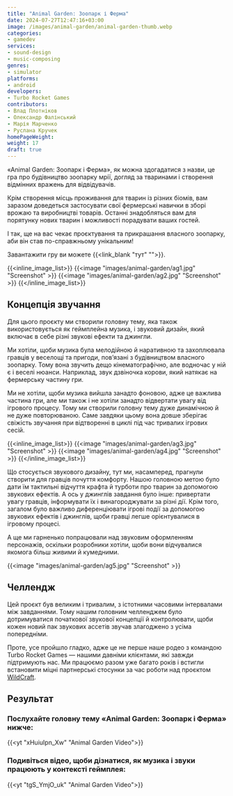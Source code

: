 ```yaml
---
title: "Animal Garden: Зоопарк і Ферма"
date: 2024-07-27T12:47:16+03:00
image: /images/animal-garden/animal-garden-thumb.webp
categories:
- gamedev
services:
- sound-design
- music-composing
genres:
- simulator
platforms:
- android
developers:
- Turbo Rocket Games
contributors:
- Влад Плотніков
- Олександр Фалінський
- Марія Марченко
- Руслана Кручек
homePageWeight:
weight: 17
draft: true
---
```


«Animal Garden: Зоопарк і Ферма», як можна здогадатися з назви, це гра про будівництво зоопарку мрії, догляд за тваринами і створення відмінних вражень для відвідувачів.

Крім створення місць проживання для тварин із різних біомів, вам заразом доведеться застосувати свої фермерські навички в зборі врожаю та виробництві товарів. Останні знадобляться вам для порятунку нових тварин і можливості порадувати ваших гостей.

І так, ще на вас чекає проєктування та прикрашання власного зоопарку, аби він став по-справжньому унікальним!

Завантажити гру ви можете {{<link_blank "тут" "">}}.

{{<inline_image_list>}}
{{<image "images/animal-garden/ag1.jpg" "Screenshot" >}}
{{<image "images/animal-garden/ag2.jpg" "Screenshot" >}}
{{</inline_image_list>}}

## Концепція звучання

Для цього проєкту ми створили головну тему, яка також використовується як геймплейна музика, і звуковий дизайн, який включає в себе різні звукові ефекти та джингли.

Ми хотіли, щоби музика була мелодійною й наративною та захоплювала гравців у веселощі та пригоди, пов’язані з будівництвом власного зоопарку. Тому вона звучить дещо кінематографічно, але водночас у ній є і веселі нюанси. Наприклад, звук дзвіночка корови, який натякає на фермерську частину гри.

Ми не хотіли, щоби музика вийшла занадто фоновою, адже це важлива частина гри, але ми також і не хотіли занадто відвертати увагу від ігрового процесу. Тому ми створили головну тему дуже динамічною й не дуже повторюваною. Саме завдяки цьому вона довше зберігає свіжість звучання при відтворенні в циклі під час тривалих ігрових сесій.

{{<inline_image_list>}}
{{<image "images/animal-garden/ag3.jpg" "Screenshot" >}}
{{<image "images/animal-garden/ag4.jpg" "Screenshot" >}}
{{</inline_image_list>}}

Що стосується звукового дизайну, тут ми, насамперед, прагнули створити для гравців почуття комфорту. Нашою головною метою було дати їм тактильні відчуття крафта й турботи про тварин за допомогою звукових ефектів. А ось у джинглів завдання було інше: привертати увагу гравців, інформувати їх і винагороджувати за різні дії. Крім того, загалом було важливо диференціювати ігрові події за допомогою звукових ефектів і джинглів, щоби гравці легше орієнтувалися в ігровому процесі.

А ще ми гарненько попрацювали над звуковим оформленням персонажів, оскільки розробники хотіли, щоби вони відчувалися якомога більш живими й кумедними.

{{<image "images/animal-garden/ag5.jpg" "Screenshot" >}}

## Челлендж

Цей проєкт був великим і тривалим, з істотними часовими інтервалами між завданнями. Тому нашим головним челленджем було дотримуватися початкової звукової концепції й контролювати, щоби кожен новий пак звукових ассетів звучав злагоджено з усіма попередніми.

Проте, усе пройшло гладко, адже це не перше наше родео з командою Turbo Rocket Games — нашими давніми клієнтами, які завжди підтримують нас. Ми працюємо разом уже багато років і встигли встановити міцні партнерські стосунки за час роботи над проєктом [WildCraft](works/wildcraft).

## Результат

### Послухайте головну тему «Animal Garden: Зоопарк і Ферма» нижче:

{{<yt "xHuiuIpn_Xw" "Animal Garden Video">}}

### Подивіться відео, щоби дізнатися, як музика і звуки працюють у контексті геймплея:

{{<yt "tgS_YmjO_uk" "Animal Garden Video">}}